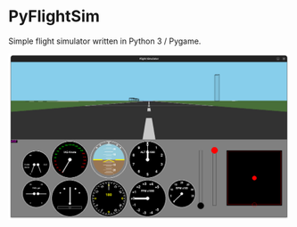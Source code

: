 # PyFlightSim
Simple flight simulator written in Python 3 / Pygame.

![Ready for takeoff!](https://github.com/bobbimanners/PyFlightSim/blob/main/screenshot.png?raw=true)
